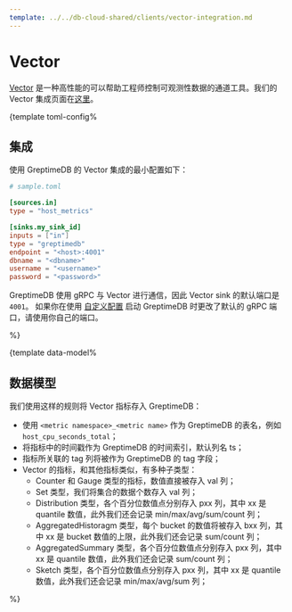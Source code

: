 ```yaml
---
template: ../../db-cloud-shared/clients/vector-integration.md
---
```


# Vector

<docs-template>

[Vector](https://vector.dev/) 是一种高性能的可以帮助工程师控制可观测性数据的通道工具。我们的 Vector 集成页面在[这里](https://vector.dev/docs/reference/configuration/sinks/greptimedb/)。

\{template toml-config%

## 集成

使用 GreptimeDB 的 Vector 集成的最小配置如下：

```toml
# sample.toml

[sources.in]
type = "host_metrics"

[sinks.my_sink_id]
inputs = ["in"]
type = "greptimedb"
endpoint = "<host>:4001"
dbname = "<dbname>"
username = "<username>"
password = "<password>"
```

GreptimeDB 使用 gRPC 与 Vector 进行通信，因此 Vector sink 的默认端口是 `4001`。
如果你在使用 [自定义配置](../operations/configuration.md#configuration-file) 启动 GreptimeDB 时更改了默认的 gRPC 端口，请使用你自己的端口。

%}

\{template data-model%

## 数据模型

我们使用这样的规则将 Vector 指标存入 GreptimeDB：

- 使用 `<metric namespace>_<metric name>` 作为 GreptimeDB 的表名，例如 `host_cpu_seconds_total`；
- 将指标中的时间戳作为 GreptimeDB 的时间索引，默认列名 ts；
- 指标所关联的 tag 列将被作为 GreptimeDB 的 tag 字段；
- Vector 的指标，和其他指标类似，有多种子类型：
  - Counter 和 Gauge 类型的指标，数值直接被存入 val 列；
  - Set 类型，我们将集合的数据个数存入 val 列；
  - Distribution 类型，各个百分位数值点分别存入 pxx 列，其中 xx 是 quantile 数值，此外我们还会记录 min/max/avg/sum/count 列；
  - AggregatedHistoragm 类型，每个 bucket 的数值将被存入 bxx 列，其中 xx 是 bucket 数值的上限，此外我们还会记录 sum/count 列；
  - AggregatedSummary 类型，各个百分位数值点分别存入 pxx 列，其中 xx 是 quantile 数值，此外我们还会记录 sum/count 列；
  - Sketch 类型，各个百分位数值点分别存入 pxx 列，其中 xx 是 quantile 数值，此外我们还会记录 min/max/avg/sum 列；

%}

</docs-template>

